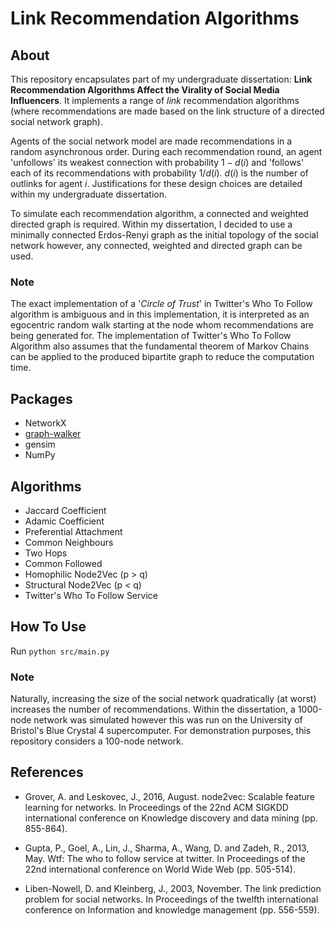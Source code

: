 # Link Recommendation Algorithms

## About
This repository encapsulates part of my undergraduate dissertation: **Link Recommendation Algorithms Affect the Virality of Social Media Influencers**. It implements a range of _link_ recommendation algorithms (where recommendations are made based on the link structure of a directed social network graph). 

Agents of the social network model are made recommendations in a random asynchronous order. During each recommendation round, an agent 'unfollows' its weakest connection with probability $1-d(i)$ and 'follows' each of its recommendations with probability $1/d(i)$. $d(i)$ is the number of outlinks for agent $i$. Justifications for these design choices are detailed within my undergraduate dissertation.

To simulate each recommendation algorithm, a connected and weighted directed graph is required. Within my dissertation, I decided to use a minimally connected Erdos-Renyi graph as the initial topology of the social network however, any connected, weighted and directed graph can be used.


### Note

The exact implementation of a '_Circle of Trust_' in Twitter's Who To Follow algorithm is ambiguous and in this implementation, it is interpreted as an egocentric random walk starting at the node whom recommendations are being generated for. The implementation of Twitter's Who To Follow Algorithm also assumes that the fundamental theorem of Markov Chains can be applied to the produced bipartite graph to reduce the computation time.

## Packages
- NetworkX
- [graph-walker](https://github.com/kerighan/graph-walker)
- gensim
- NumPy

## Algorithms
- Jaccard Coefficient
- Adamic Coefficient
- Preferential Attachment
- Common Neighbours
- Two Hops
- Common Followed
- Homophilic Node2Vec (p > q)
- Structural Node2Vec (p < q)
- Twitter's Who To Follow Service

## How To Use
Run `python src/main.py`

### Note
Naturally, increasing the size of the social network quadratically (at worst) increases the number of recommendations. Within the dissertation, a 1000-node network was simulated however this was run on the University of Bristol's Blue Crystal 4 supercomputer. For demonstration purposes, this repository considers a 100-node network.

## References
- Grover, A. and Leskovec, J., 2016, August. node2vec: Scalable feature learning for networks. In Proceedings of the 22nd ACM SIGKDD international conference on Knowledge discovery and data mining (pp. 855-864).

- Gupta, P., Goel, A., Lin, J., Sharma, A., Wang, D. and Zadeh, R., 2013, May. Wtf: The who to follow service at twitter. In Proceedings of the 22nd international conference on World Wide Web (pp. 505-514).

- Liben-Nowell, D. and Kleinberg, J., 2003, November. The link prediction problem for social networks. In Proceedings of the twelfth international conference on Information and knowledge management (pp. 556-559).